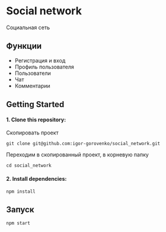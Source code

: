 # Social network

Социальная сеть

## Функции

- Регистрация и вход
- Профиль пользователя
- Пользователи
- Чат
- Комментарии

## Getting Started

#### 1. Clone this repository:

Скопировать проект

```
git clone git@github.com:igor-gorovenko/social_network.git
```

Переходим в скопированный проект, в корневую папку

```
cd social_network
```

#### 2. Install dependencies:

```
npm install
```

## Запуск

```
npm start
```